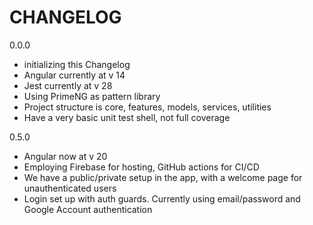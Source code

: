 # CHANGELOG

0.0.0
- initializing this Changelog
- Angular currently at v 14
- Jest currently at v 28
- Using PrimeNG as pattern library
- Project structure is core, features, models, services, utilities
- Have a very basic unit test shell, not full coverage

0.5.0
- Angular now at v 20
- Employing Firebase for hosting, GitHub actions for CI/CD
- We have a public/private setup in the app, with a welcome page for unauthenticated users
- Login set up with auth guards. Currently using email/password and Google Account authentication

